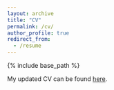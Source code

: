 ```yaml
---
layout: archive
title: "CV"
permalink: /cv/
author_profile: true
redirect_from:
  - /resume
---
```


{% include base_path %}

My updated CV can be found [here](https://drive.google.com/file/d/1dUt4Dl94eokbIkOpMfx6F4H64i5yxBBj/view?usp=sharing).

